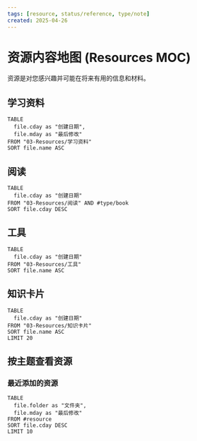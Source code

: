```yaml
---
tags: [resource, status/reference, type/note]
created: 2025-04-26
---
```


# 资源内容地图 (Resources MOC)

资源是对您感兴趣并可能在将来有用的信息和材料。

## 学习资料

```dataview
TABLE 
  file.cday as "创建日期",
  file.mday as "最后修改"
FROM "03-Resources/学习资料"
SORT file.name ASC
```

## 阅读

```dataview
TABLE 
  file.cday as "创建日期"
FROM "03-Resources/阅读" AND #type/book
SORT file.cday DESC
```

## 工具

```dataview
TABLE 
  file.cday as "创建日期"
FROM "03-Resources/工具"
SORT file.name ASC
```

## 知识卡片

```dataview
TABLE 
  file.cday as "创建日期"
FROM "03-Resources/知识卡片"
SORT file.name ASC
LIMIT 20
```

## 按主题查看资源

### 最近添加的资源

```dataview
TABLE 
  file.folder as "文件夹",
  file.mday as "最后修改"
FROM #resource
SORT file.cday DESC
LIMIT 10
``` 
